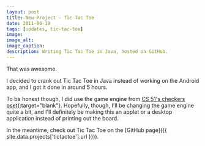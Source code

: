 ```yaml
---
layout: post
title: New Project - Tic Tac Toe
date: 2011-06-19
tags: [updates, tic-tac-toe]
image: 
image_alt: 
image_caption:
description: Writing Tic Tac Toe in Java, hosted on GitHub.
---
```


That was awesome. 

I decided to crank out Tic Tac Toe in Java instead of working on the Android app, and I got it done in around 5 hours. 

<!--more-->

To be honest though, I did use the game engine from [CS 51's checkers pset](https://canvas.harvard.edu/courses/7591){:target="blank"}. Hopefully, though, I'll be changing the game engine quite a bit, and I'll definitely be making this an applet or a desktop application instead of printing out the board. 

In the meantime, check out Tic Tac Toe on the [GitHub page]({{ site.data.projects['tictactoe'].url }})).